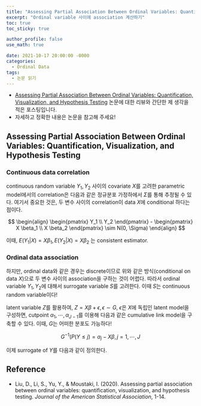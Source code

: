 ```yaml
---
title: "Assessing Partial Association Between Ordinal Variables: Quantification, Visualization, and Hypothesis Testing (논문 읽기)"
excerpt: "Ordinal variable 사이에 association 계산하기"
toc: true
toc_sticky: true

author_profile: false
use_math: true

date: 2021-10-17 20:00:00 -0000
categories: 
  - Ordinal Data
tags:
  - 논문 읽기
---
```



- [Assessing Partial Association Between Ordinal Variables: Quantification, Visualization, and Hypothesis Testing](https://www.tandfonline.com/doi/epub/10.1080/01621459.2020.1796394?needAccess=true) 논문에 대한 리뷰와 간단한 제 생각을 적은 포스팅입니다.
- 자세하고 정확한 내용은 논문을 참고해 주세요!

## Assessing Partial Association Between Ordinal Variables: Quantification, Visualization, and Hypothesis Testing

### Continuous data correlation

continuous random variable $Y_1, Y_2$ 사이의 covariate $X$를 고려한 parametric model에서의 correlation은 다음과 같은 정규분포 가정하에서 $\Sigma$를 통해 추정될 수 있다. 여기서 중요한 것은, 두 변수 사이의 correlation이 data $X$에 conditional 하다는 점이다.


$$
\begin{align}
\begin{pmatrix}  
Y_1 \\  
Y_2
\end{pmatrix} - 
\begin{pmatrix}  
X \beta_1 \\  
X \beta_2
\end{pmatrix} \sim N(0, \Sigma)
\end{align}
$$


이때, $E(Y_1 \vert X) = X\beta_1, E(Y_2 \vert X) = X \beta_2$ 는 consistent estimator.


### Ordinal data association


하지만, ordinal data와 같은 경우는 discrete이므로 위와 같은 방식(conditional on data $X$)으로 두 변수 사이의 association을 구하는 것이 어렵다. 따라서 ordinal variable $Y_1, Y_2$에 대해서 surrogate variable $S$를 고려한다. 이때 $S$는 continuous random variable이다!

latent variable $Z$를 활용하여, $Z = X\beta + \epsilon, \epsilon \sim G$, $\epsilon$은 $X$에 독립인 latent model을 구성하면, cutpoint $\alpha_1, \cdots, \alpha_{J-1}$를 이용해 다음과 같은 cumulative link model을 구축할 수 있다. 이때, $G$는 어떠한 분포도 가능하다!


$$
G^{-1}(P(Y \leq j) = \alpha_j - X\beta, j = 1,\cdots,J
$$


이제 surrogate of $Y$를 다음과 같이 정의한다.



## Reference 
- Liu, D., Li, S., Yu, Y., & Moustaki, I. (2020). Assessing partial association between ordinal variables: quantification, visualization, and hypothesis testing. _Journal of the American Statistical Association_, 1-14.
<!--stackedit_data:
eyJoaXN0b3J5IjpbNjgyMDc3ODU1XX0=
-->